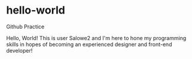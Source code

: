 # hello-world
Github Practice

Hello, World!
This is user Salowe2 and I'm here to hone my programming skills in hopes of becoming an experienced designer and front-end developer!
